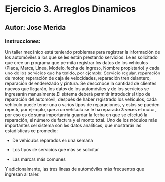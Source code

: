 # Ejercicio 3. Arreglos Dinamicos
## Autor: Jose Merida
### Instrucciones:
Un taller mecánico está teniendo problemas para registrar la información de los automóviles a los
que se les están prestando servicios.
Le es solicitado que cree un programa que permita registrar los datos de los vehículos (Placa, Marca,
Línea, Modelo, fecha de ingreso, Nombre propietario) y cada uno de los servicios que ha tenido, por
ejemplo: Servicio regular, reparación de motor, reparación de caja de velocidades, reparación tren
delantero, reparación de enderezado y pintura.
Se desconoce la cantidad de clientes nuevos que llegarán, los datos de los automóviles y de los
servicios se ingresarán manualmente.El sistema deberá permitir introducir el tipo de reparación del
automóvil, después de haber registrado los vehículos, cada vehículo puede tener una o varios tipos
de reparaciones, y estos se pueden repetir, por ejemplo, que a un vehículo se le ha reparado 3 veces
el motor, por eso es de suma importancia guardar la fecha en que se efectuó la reparación, el
número de factura y el monto total.
Uno de los módulos más importantes del sistema son los datos analíticos, que mostrarán las
estadísticas de promedio:

- De vehículos reparados en una semana
  
- Los tipos de servicios que más se solicitan
  
- Las marcas más comunes
  
Y adicionalmente, las tres lineas de automóviles más frecuentes que ingresan al taller.
